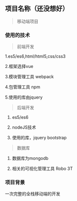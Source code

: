 ## 项目名称（还没想好）

> 移动端项目

### 使用的技术

> 前端开发

1.es5/es6,html/html5,css/css3

2.框架选择vue

3.模块管理工具 webpack

4.包管理工具  npm

5.使用的库由jquery

> 后端开发

1. es5/es6

2. nodeJS技术

3. 使用的库，jquery bootstrap

> 数据库

1. 数据库为mongodb

2. 相关的可视化管理工具 Robo 3T


### 项目背景

一次完整的全栈移动端的开发

